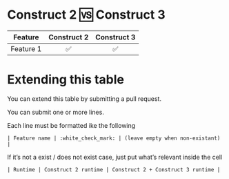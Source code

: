 # Construct 2 :vs: Construct 3

| Feature | Construct 2 | Construct 3 |
|:-------:|:-----------:|:-----------:|
| Feature 1 | :white_check_mark: | :white_check_mark: |

# Extending this table
You can extend this table by submitting a pull request.

You can submit one or more lines.

Each line must be formatted ike the following

```
| Feature name | :white_check_mark: | (leave empty when non-existant) |
```

If it’s not a exist / does not exist case, just put what’s relevant inside the cell

```
| Runtime | Construct 2 runtime | Construct 2 + Construct 3 runtime |
```
